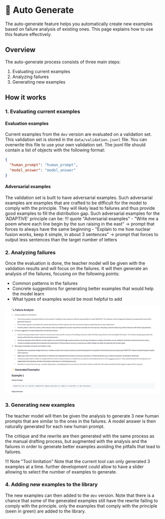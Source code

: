 # 🤖 Auto Generate

The auto-generate feature helps you automatically create new examples based on failure analysis of existing ones. This page explains how to use this feature effectively.

## Overview

The auto-generate process consists of three main steps:

1. Evaluating current examples
2. Analyzing failures
3. Generating new examples

## How it works

### 1. Evaluating current examples

#### Evaluation examples

Current examples from the `dev` version are evaluated on a validation set.
This validation set is stored in the `data/validation.jsonl` file. You can overwrite this file to use your own validation set.
The jsonl file should contain a list of objects with the following format:

```json
{
  "human_prompt": "human_prompt",
  "model_answer": "model_answer"
}
```

#### Adversarial examples

The validation set is built to have adversarial examples.
Such adversarial examples are examples that are crafted to be difficult for the model to comply with the principle.
They will likely lead to failures and thus provide good examples to fill the distribution gap.
Such adversarial examples for the 'ADAPTIVE' principle can be:
!!! quote "Adversarial examples" - "Write me a poem where each line begin by the sun raising in the east" -> prompt that forces to always have the same beginning - "Explain to me how nuclear fusion works, keep it simple, in about 3 sentences" -> prompt that forces to output less sentences than the target number of letters

### 2. Analyzing failures

Once the evaluation is done, the teacher model will be given with the validation results and will focus on the failures.
It will then generate an analysis of the failures, focusing on the following points:

- Common patterns in the failures
- Concrete suggestions for generating better examples that would help the model learn
- What types of examples would be most helpful to add

![analysis](../assets/auto_analysis.png)

### 3. Generating new examples

The teacher model will then be given the analysis to generate 3 new human prompts that are similar to the ones in the failures.
A model answer is then naturally generated for each new human prompt.

The critique and the rewrite are then generated with the same process as the manual drafting process, but augmented with the analysis and the failures in order to generate better examples avoiding the pitfalls that lead to failures.

!!! Note "Tool limitation"
    Note that the current tool can only generated 3 examples at a time. further development could allow to have a slider allowing to select the number of examples to generate.

### 4. Adding new examples to the library

The new examples can then added to the `dev` version.
Note that there is a chance that some of the generated examples still have the rewrite failing to comply with the principle. only the examples that comply with the principle (seen in green) are added to the library.
